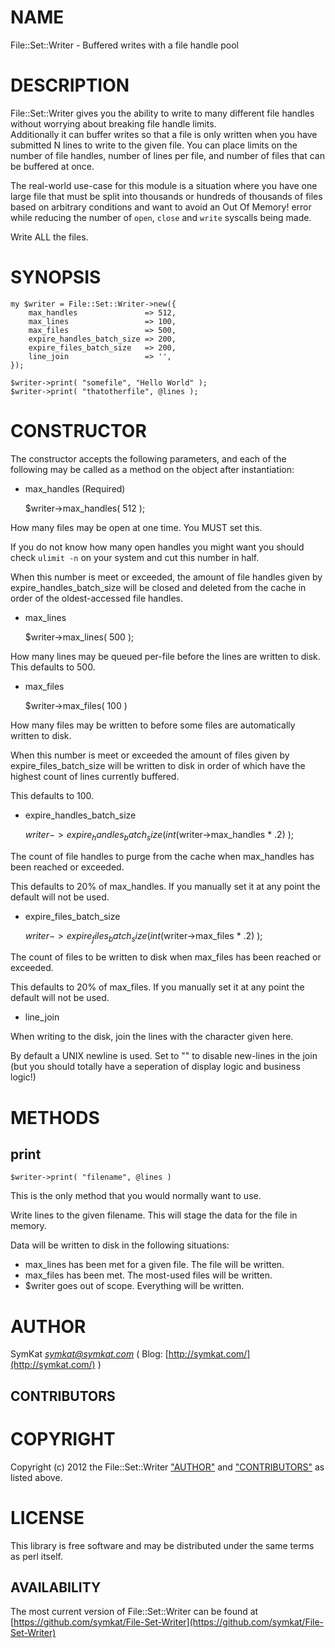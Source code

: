 # NAME

File::Set::Writer - Buffered writes with a file handle pool

# DESCRIPTION

File::Set::Writer gives you the ability to write to many different 
file handles without worrying about breaking file handle limits.  
Additionally it can buffer writes so that a file is only written when
you have submitted N lines to write to the given file.  You can
place limits on the number of file handles, number of lines per
file, and number of files that can be buffered at once.  

The real-world use-case for this module is a situation where you have
one large file that must be split into thousands or hundreds of thousands
of files based on arbitrary conditions and want to avoid an Out Of Memory!
error while reducing the number of `open`, `close` and `write` syscalls 
being made.

Write ALL the files.

# SYNOPSIS

    my $writer = File::Set::Writer->new({
        max_handles               => 512,
        max_lines                 => 100,
        max_files                 => 500,
        expire_handles_batch_size => 200,
        expire_files_batch_size   => 200,
        line_join                 => '',
    });

    $writer->print( "somefile", "Hello World" );
    $writer->print( "thatotherfile", @lines );

# CONSTRUCTOR

The constructor accepts the following parameters, and
each of the following may be called as a method on the
object after instantiation:

- max\_handles (Required)

    $writer->max_handles( 512 );

How many files may be open at one time.  You MUST set this.

If you do not know how many open handles you might want you
should check `ulimit -n` on your system and cut this number
in half.

When this number is meet or exceeded, the amount of file
handles given by expire\_handles\_batch\_size will be closed
and deleted from the cache in order of the oldest-accessed
file handles.

- max\_lines

    $writer->max_lines( 500 );

How many lines may be queued per-file before the lines
are written to disk.  This defaults to 500.

- max\_files

    $writer->max_files( 100 )

How many files may be written to before some files are
automatically written to disk.  

When this number is meet or exceeded the amount of files
given by expire\_files\_batch\_size will be written to disk
in order of which have the highest count of lines currently
buffered.

This defaults to 100.

- expire\_handles\_batch\_size

    $writer->expire_handles_batch_size( int($writer->max_handles * .2) );

The count of file handles to purge from the cache when 
max\_handles has been reached or exceeded.

This defaults to 20% of max\_handles.  If you manually
set it at any point the default will not be used.

- expire\_files\_batch\_size

    $writer->expire_files_batch_size( int($writer->max_files * .2) );

The count of files to be written to disk when max\_files
has been reached or exceeded.

This defaults to 20% of max\_files.  If you manually
set it at any point the default will not be used.

- line\_join

When writing to the disk, join the lines with the character
given here.

By default a UNIX newline is used.  Set to "" to disable new-lines 
in the join (but you should totally have a seperation of display logic 
and business logic!)

# METHODS

## print

    $writer->print( "filename", @lines )

This is the only method that you would normally want to use.

Write lines to the given filename.  This will stage the data 
for the file in memory.  

Data will be written to disk in the following situations:

- max\_lines has been met for a given file.  The file will be written.
- max\_files has been met.  The most-used files will be written.
- $writer goes out of scope.  Everything will be written.

# AUTHOR

SymKat _<symkat@symkat.com>_ ( Blog: [http://symkat.com/](http://symkat.com/) )

## CONTRIBUTORS

# COPYRIGHT

Copyright (c) 2012 the File::Set::Writer ["AUTHOR"](#AUTHOR) and 
["CONTRIBUTORS"](#CONTRIBUTORS) as listed above.

# LICENSE 

This library is free software and may be distributed under the 
same terms as perl itself.

## AVAILABILITY

The most current version of File::Set::Writer can be found 
at [https://github.com/symkat/File-Set-Writer](https://github.com/symkat/File-Set-Writer)
